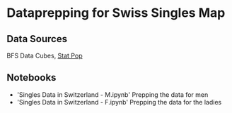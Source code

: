 # Dataprepping for Swiss Singles Map

## Data Sources
BFS Data Cubes, [Stat Pop](https://www.pxweb.bfs.admin.ch/Selection.aspx?px_language=de&px_db=px-x-0102010000_103&px_tableid=px-x-0102010000_103%5Cpx-x-0102010000_103.px&px_type=PX)

## Notebooks
- 'Singles Data in Switzerland - M.ipynb' Prepping the data for men
- 'Singles Data in Switzerland - F.ipynb' Prepping the data for the ladies

